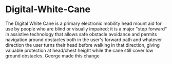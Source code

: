 # Digital-White-Cane
The Digital White Cane is a primary electronic mobility head mount aid for use by people who are blind or visually impaired; it is a major "step forward" in assistive technology that allows safe obstacle avoidance and permits navigation around obstacles both in the user's forward path and whatever direction the user turns their head before walking in that direction, giving valuable protection at head/chest height while the cane still cover low ground obstacles.
George made this change
